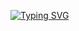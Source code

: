 [![Typing SVG](https://readme-typing-svg.herokuapp.com?font=Fira+Code&weight=600&size=22&duration=3000&pause=1000&color=5BDFF7&center=true&vCenter=true&width=501&height=81&lines=Hi..+I'm+Mahmoud+Abdellah)](https://git.io/typing-svg)
